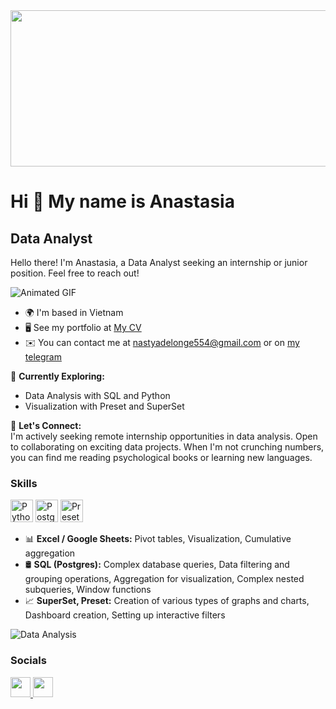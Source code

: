 <div align="center">
  <img src="https://user-images.githubusercontent.com/74038190/221352987-68da234d-4d62-4e9d-9d7f-098dc657c2dc.gif" width="1000" height="250">
</div>

# Hi 👋 My name is Anastasia
## Data Analyst

Hello there! I'm Anastasia, a Data Analyst seeking an internship or junior position. Feel free to reach out!

![Animated GIF](https://user-images.githubusercontent.com/74038190/216649417-9acc58df-9186-4132-ad43-819a57babb67.gif)

* 🌍 I'm based in Vietnam 
* 🖥️ See my portfolio at [My CV](http://cv.hexlet.io/resumes/4087)
* ✉️ You can contact me at [nastyadelonge554@gmail.com](mailto:nastyadelonge554@gmail.com) or on [my telegram](https://t.me/horosho_budet)


🔭 **Currently Exploring:**  
- Data Analysis with SQL and Python  
- Visualization with Preset and SuperSet

🤝 **Let's Connect:**  
I'm actively seeking remote internship opportunities in data analysis. Open to collaborating on exciting data projects. When I'm not crunching numbers, you can find me reading psychological books or learning new languages.


### Skills

<p align="left">
  <a href="https://www.python.org/" target="_blank" rel="noreferrer"><img src="https://raw.githubusercontent.com/danielcranney/readme-generator/main/public/icons/skills/python-colored.svg" width="36" height="36" alt="Python" /></a>
  <a href="https://www.postgresql.org/" target="_blank" rel="noreferrer"><img src="https://raw.githubusercontent.com/danielcranney/readme-generator/main/public/icons/skills/postgresql-colored.svg" width="36" height="36" alt="PostgreSQL" /></a>
  <a href="https://preset.io/" target="_blank" rel="noreferrer"><img src="https://avatars.githubusercontent.com/u/45908173?s=200&v=4" width="36" height="36" alt="Preset" /></a>
</p>

- 📊 **Excel / Google Sheets:** Pivot tables, Visualization, Cumulative aggregation  
- 🛢️ **SQL (Postgres):** Complex database queries, Data filtering and grouping operations, Aggregation for visualization, Complex nested subqueries, Window functions  
- 📈 **SuperSet, Preset:** Creation of various types of graphs and charts, Dashboard creation, Setting up interactive filters  

![Data Analysis](https://user-images.githubusercontent.com/74038190/212750155-3ceddfbd-19d3-40a3-87af-8d329c8323c4.gif)


### Socials

<p align="left">
  <a href="https://www.github.com/AnastasiaSep" target="_blank" rel="noreferrer">
    <img src="https://raw.githubusercontent.com/danielcranney/readme-generator/main/public/icons/socials/github.svg" width="32" height="32" />
  </a>
  <a href="https://t.me/horosho_budet" target="_blank" rel="noreferrer">
    <img src="https://c0.klipartz.com/pngpicture/82/892/gratis-png-iphone-telegrama-iconos-de-computadora-android-telegrama.png" width="32" height="32" />
  </a>

</p>
